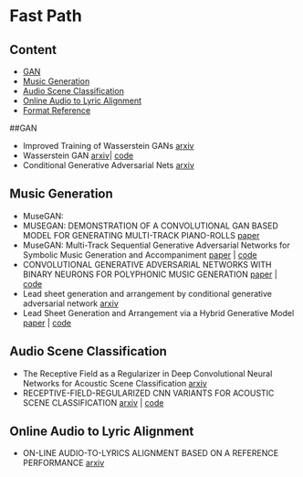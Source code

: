 # Fast Path

## Content
- [GAN](#gan)
- [Music Generation](#music-generation)
- [Audio Scene Classification](#audio-scene-classification)
- [Online Audio to Lyric Alignment](#online-audio-to-lyric-alignment)
- [Format Reference](https://github.com/tigerneil/awesome-deep-rl/edit/master/README.md)

##GAN
* Improved Training of Wasserstein GANs [arxiv](https://arxiv.org/pdf/1704.00028.pdf)
* Wasserstein GAN [arxiv](https://arxiv.org/pdf/1701.07875.pdf)| [code](https://github.com/eriklindernoren/PyTorch-GAN/blob/master/implementations/wgan/wgan.py)
* Conditional Generative Adversarial Nets [arxiv](https://arxiv.org/pdf/1411.1784.pdf)
## Music Generation
* MuseGAN:
* MUSEGAN: DEMONSTRATION OF A CONVOLUTIONAL GAN BASED MODEL FOR GENERATING MULTI-TRACK PIANO-ROLLS [paper](https://salu133445.github.io/musegan/pdf/musegan-ismir2017-lbd-paper.pdf)
* MuseGAN: Multi-Track Sequential Generative Adversarial Networks for Symbolic Music Generation and Accompaniment [paper](https://salu133445.github.io/musegan/pdf/musegan-aaai2018-paper.pdf) | [code](https://github.com/salu133445/musegan)
* CONVOLUTIONAL GENERATIVE ADVERSARIAL NETWORKS WITH BINARY NEURONS FOR POLYPHONIC MUSIC GENERATION [paper](https://salu133445.github.io/bmusegan/pdf/bmusegan-ismir2018-paper.pdf) | [code](https://github.com/salu133445/bmusegan)
* Lead sheet generation and arrangement by conditional generative adversarial network [arxiv](https://arxiv.org/pdf/1807.11161.pdf)
* Lead Sheet Generation and Arrangement via a Hybrid Generative Model [paper](https://liuhaumin.github.io/LeadsheetArrangement/pdf/ismir2018leadsheetarrangement.pdf) | [code](https://github.com/liuhaumin/LeadsheetArrangement)

## Audio Scene Classification

* The Receptive Field as a Regularizer in Deep Convolutional Neural Networks for Acoustic Scene Classification [arxiv](https://arxiv.org/pdf/1907.01803.pdf)
* RECEPTIVE-FIELD-REGULARIZED CNN VARIANTS FOR ACOUSTIC SCENE CLASSIFICATION [arxiv](https://arxiv.org/pdf/1909.02859.pdf) | [code](https://github.com/kkoutini/cpjku_dcase20)

## Online Audio to Lyric Alignment
* ON-LINE AUDIO-TO-LYRICS ALIGNMENT BASED ON A REFERENCE PERFORMANCE [arxiv](https://arxiv.org/pdf/2107.14496.pdf)



